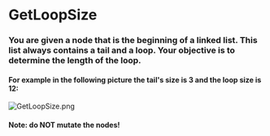 ﻿# GetLoopSize

### You are given a node that is the beginning of a linked list. This list always contains a tail and a loop. Your objective is to determine the length of the loop.
#### For example in the following picture the tail's size is 3 and the loop size is 12:

![GetLoopSize.png](Docs/Images/GetLoopSize.png)

#### Note: do NOT mutate the nodes!